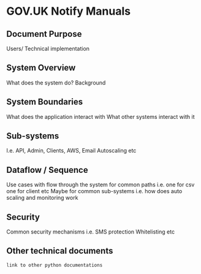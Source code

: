 # GOV.UK Notify Manuals

## Document Purpose

Users/ Technical implementation

## System Overview
What does the system do?
Background

## System Boundaries
What does the application interact with
What other systems interact with it

## Sub-systems
I.e. API, Admin, Clients, AWS, Email Autoscaling etc

## Dataflow / Sequence
Use cases with flow through the system for common paths i.e. one for csv one for client etc
Maybe for common sub-systems i.e. how does auto scaling and monitoring work

## Security
Common security mechanisms i.e. SMS protection
Whitelisting etc


## Other technical documents
    link to other python documentations
